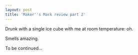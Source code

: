 ```yaml
---
layout: post
title: 'Maker''s Mark review part 2'
---
```


Drunk with a single ice cube with me at room temperature: oh.

Smells amazing.

To be continued…
